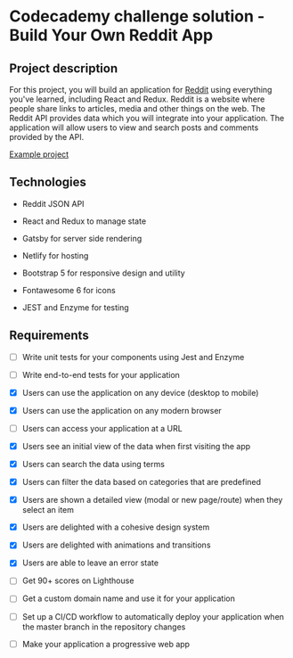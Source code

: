 Codecademy challenge solution - Build Your Own Reddit App
==========================================================

Project description
-------------------

For this project, you will build an application for [Reddit](https://www.reddit.com/) using everything you've learned, including React and Redux. Reddit is a website where people share links to articles, media and other things on the web. The Reddit API provides data which you will integrate into your application. The application will allow users to view and search posts and comments provided by the API.

[Example project](https://reddit-client.netlify.app/)

Technologies
------------

- Reddit JSON API

- React and Redux to manage state

- Gatsby for server side rendering

- Netlify for hosting

- Bootstrap 5 for responsive design and utility

- Fontawesome 6 for icons

- JEST and Enzyme for testing

Requirements
------------

- [ ] Write unit tests for your components using Jest and Enzyme

- [ ] Write end-to-end tests for your application

- [x] Users can use the application on any device (desktop to mobile)

- [x] Users can use the application on any modern browser

- [ ] Users can access your application at a URL

- [x] Users see an initial view of the data when first visiting the app

- [x] Users can search the data using terms

- [x] Users can filter the data based on categories that are predefined

- [x] Users are shown a detailed view (modal or new page/route) when they select an item

- [x] Users are delighted with a cohesive design system

- [x] Users are delighted with animations and transitions

- [x] Users are able to leave an error state

- [ ] Get 90+ scores on Lighthouse

- [ ] Get a custom domain name and use it for your application

- [ ] Set up a CI/CD workflow to automatically deploy your application when the master branch in the repository changes

- [ ] Make your application a progressive web app
